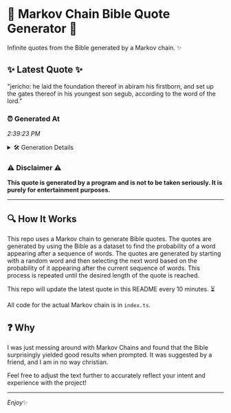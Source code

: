 # 📖 Markov Chain Bible Quote Generator 📖

Infinite quotes from the Bible generated by a Markov chain. ✨

## ✨ Latest Quote ✨
"jericho: he laid the foundation thereof in abiram his firstborn, and set up the gates thereof in his youngest son segub, according to the word of the lord."

### ⏰ Generated At
*2:39:23 PM*

<details>
    <summary>🛠️ Generation Details</summary>
    <p>
        <strong>🌱 Seed:</strong> jericho:<br>
        <strong>🔄 Iterations:</strong> 27<br>
        <strong>📜 Context History:</strong><br>[ jericho: ]: he<br>[ jericho:, he ]: laid<br>[ jericho:, he, laid ]: the<br>[ jericho:, he, laid, the ]: foundation<br>[ jericho:, he, laid, the, foundation ]: thereof<br>[ jericho:, he, laid, the, foundation, thereof ]: in<br>[ he, laid, the, foundation, thereof, in ]: abiram<br>[ laid, the, foundation, thereof, in, abiram ]: his<br>[ the, foundation, thereof, in, abiram, his ]: firstborn,<br>[ foundation, thereof, in, abiram, his, firstborn, ]: and<br>[ thereof, in, abiram, his, firstborn,, and ]: set<br>[ in, abiram, his, firstborn,, and, set ]: up<br>[ abiram, his, firstborn,, and, set, up ]: the<br>[ his, firstborn,, and, set, up, the ]: gates<br>[ firstborn,, and, set, up, the, gates ]: thereof<br>[ and, set, up, the, gates, thereof ]: in<br>[ set, up, the, gates, thereof, in ]: his<br>[ up, the, gates, thereof, in, his ]: youngest<br>[ the, gates, thereof, in, his, youngest ]: son<br>[ gates, thereof, in, his, youngest, son ]: segub,<br>[ thereof, in, his, youngest, son, segub, ]: according<br>[ in, his, youngest, son, segub,, according ]: to<br>[ his, youngest, son, segub,, according, to ]: the<br>[ youngest, son, segub,, according, to, the ]: word<br>[ son, segub,, according, to, the, word ]: of<br>[ segub,, according, to, the, word, of ]: the<br>[ according, to, the, word, of, the ]: lord.<br>
    </p>
</details>

### ⚠️ Disclaimer ⚠️
**This quote is generated by a program and is not to be taken seriously. It is purely for entertainment purposes.**

---

## 🔍 How It Works

This repo uses a Markov chain to generate Bible quotes. The quotes are generated by using the Bible as a dataset to find the probability of a word appearing after a sequence of words. The quotes are generated by starting with a random word and then selecting the next word based on the probability of it appearing after the current sequence of words. This process is repeated until the desired length of the quote is reached.

This repo will update the latest quote in this README every 10 minutes. ⏳

All code for the actual Markov chain is in `index.ts`.

## ❓ Why

I was just messing around with Markov Chains and found that the Bible surprisingly yielded good results when prompted. 
It was suggested by a friend, and I am in no way christian.

Feel free to adjust the text further to accurately reflect your intent and experience with the project!

---

*Enjoy*✨
